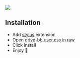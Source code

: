 ![](https://media.discordapp.net/attachments/741424571219050518/756955851927060620/driveBBpng.png)

## Installation

- Add [stylus](https://addons.mozilla.org/en-US/firefox/addon/styl-us/) extension
- Open [drive-bb.user.css in raw](https://github.com/Yxmna/BB_BlackBorder/raw/master/drive/drive-bb.user.css) 
- Click install
- Enjoy 🖤
